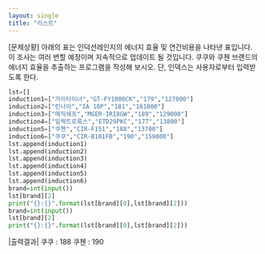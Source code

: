 ```yaml
---
layout: single  
title: "리스트"
---
```


[문제상황]
아래의 표는 인덕션레인지의 에너지 효율 및 연간비용을 나타낸 표입니다. 이 조사는 여러 번할 예정이며 지속적으로 업데이트 될 것입니다. 쿠쿠와 쿠첸 브랜드의 에너지 효율을 추출하는 프로그램을 작성해 보시오. 단, 인덱스는 사용자로부터 입력받도록 한다.

~~~python
lst=[]
induction1=["가이타이너","GT-FY1000CK","179","127000"]
induction2=["린나이","IA 10P","181","161000"]
induction3=["매직쉐프","MGER-IRI8GW","189","129000"]
induction4=["일렉트로룩스","ETD29PKC","177","13800"]
induction5=["쿠첸","CIR-F151","188","13700"]
induction6=["쿠쿠","CIR-B101FB","190","159000"]
lst.append(induction1)
lst.append(induction2)
lst.append(induction3)
lst.append(induction4)
lst.append(induction5)
lst.append(induction6)
brand=int(input())
lst[brand][2]
print("{}:{}".format(lst[brand][0],lst[brand][2]))
brand=int(input())
lst[brand][2]
print("{}:{}".format(lst[brand][0],lst[brand][2]))

~~~

|출력결과|
쿠쿠 : 188
쿠첸 : 190
